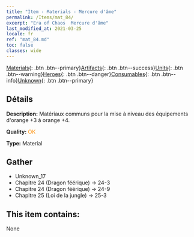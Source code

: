 ```yaml
---
title: "Item - Materials - Mercure d'âme"
permalink: /Items/mat_84/
excerpt: "Era of Chaos  Mercure d'âme"
last_modified_at: 2021-03-25
locale: fr
ref: "mat_84.md"
toc: false
classes: wide
---
```

 [Materials](/fr/Items/){: .btn .btn--primary}[Artifacts](/fr/Items/Artifacts/){: .btn .btn--success}[Units](/fr/Items/Units/){: .btn .btn--warning}[Heroes](/fr/Items/Heroes/){: .btn .btn--danger}[Consumables](/fr/Items/Consumables/){: .btn .btn--info}[Unknown](/fr/Items/Unknown/){: .btn .btn--primary}

## Détails
 **Description:** Matériaux communs pour la mise à niveau des équipements d'orange +3 à orange +4.

 **Quality:** <span style="color: #FF8C00">OK</span>

 **Type:** Material

## Gather

*    Unknown_17 
*    Chapitre 24 (Dragon féérique) -> 24-3 
*    Chapitre 24 (Dragon féérique) -> 24-9 
*    Chapitre 25 (Loi de la jungle) -> 25-3 

## This item contains:

  None

